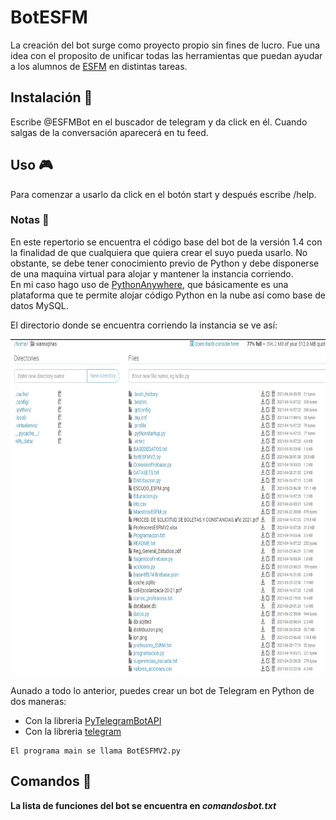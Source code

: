 # BotESFM     
La creación del bot surge como proyecto propio sin fines de lucro. Fue una idea con el proposito de unificar todas las herramientas que puedan ayudar a los alumnos 
de [ESFM](https://www.esfm.ipn.mx/) en distintas tareas.
 
## Instalación 🔧
Escribe @ESFMBot en el buscador de telegram y da click en él. Cuando salgas de la conversación aparecerá en tu feed. 

## Uso 🎮
Para comenzar a usarlo da click en el botón start y después escribe /help. 

### Notas 📖
En este repertorio se encuentra el código base del bot de la versión 1.4 con la finalidad de que cualquiera que quiera crear el suyo pueda usarlo. No obstante, se debe tener conocimiento previo de Python y debe disponerse de una maquina virtual para alojar y mantener la instancia corriendo. \
En mi caso hago uso de [PythonAnywhere](https://www.pythonanywhere.com/), que básicamente es una plataforma que te permite alojar código Python en la nube así como base de datos MySQL.

El directorio donde se encuentra corriendo la instancia se ve así:

<img align="center" src=https://github.com/Cuadernin/BotESFM/blob/master/instancia.jpg height="540" width="760"> 
<br/>

Aunado a todo lo anterior, puedes crear un bot de Telegram en Python de dos maneras:
* Con la libreria [PyTelegramBotAPI](https://pypi.org/project/pyTelegramBotAPI/0.3.0/)
* Con la libreria [telegram](https://python-telegram-bot.readthedocs.io/en/stable/)

```
El programa main se llama BotESFMV2.py
```
## Comandos 📁
**La lista de funciones del bot se encuentra en _comandosbot.txt_**

